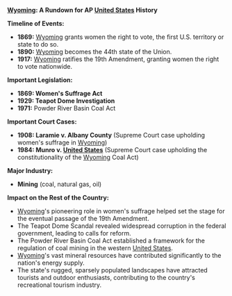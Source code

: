 **[Wyoming](./../Wyoming/): A Rundown for AP [United States](./../United-States/) History**

**Timeline of Events:**

* **1869:** [Wyoming](./../Wyoming/) grants women the right to vote, the first U.S. territory or state to do so.
* **1890:** [Wyoming](./../Wyoming/) becomes the 44th state of the Union.
* **1917:** [Wyoming](./../Wyoming/) ratifies the 19th Amendment, granting women the right to vote nationwide.

**Important Legislation:**

* **1869: Women's Suffrage Act**
* **1929: Teapot Dome Investigation**
* **1971:** Powder River Basin Coal Act

**Important Court Cases:**

* **1908: Laramie v. Albany County** (Supreme Court case upholding women's suffrage in [Wyoming](./../Wyoming/))
* **1984: Munro v. [United States](./../United-States/)** (Supreme Court case upholding the constitutionality of the [Wyoming](./../Wyoming/) Coal Act)

**Major Industry:**

* **Mining** (coal, natural gas, oil)

**Impact on the Rest of the Country:**

* [Wyoming](./../Wyoming/)'s pioneering role in women's suffrage helped set the stage for the eventual passage of the 19th Amendment.
* The Teapot Dome Scandal revealed widespread corruption in the federal government, leading to calls for reform.
* The Powder River Basin Coal Act established a framework for the regulation of coal mining in the western [United States](./../United-States/).
* [Wyoming](./../Wyoming/)'s vast mineral resources have contributed significantly to the nation's energy supply.
* The state's rugged, sparsely populated landscapes have attracted tourists and outdoor enthusiasts, contributing to the country's recreational tourism industry.